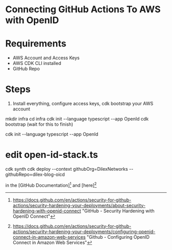 # Connecting GitHub Actions To AWS with OpenID


# Requirements
  + AWS Account and Access Keys
  + AWS CDK CLI installed
  + GitHub Repo

# Steps

1) Install everything, configure access keys, cdk bootstrap your AWS account

mkdir infra
cd infra
cdk init --language typescript --app OpenId
cdk bootstrap (wait for this to finish)

cdk init --language typescript --app OpenId
# edit open-id-stack.ts
cdk synth
cdk deploy --context githubOrg=DilexNetworks --githubRepo=dilex-blog-oicd





in the [GitHub Documentation][^1] and [here][^2]



[^1]: <https://docs.github.com/en/actions/security-for-github-actions/security-hardening-your-deployments/about-security-hardening-with-openid-connect>
"GitHub - Security Hardening with OpenID Connect"

[^2]: <https://docs.github.com/en/actions/security-for-github-actions/security-hardening-your-deployments/configuring-openid-connect-in-amazon-web-services>
"Github - Configuring OpenID Connect in Amazon Web Services"
